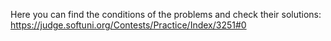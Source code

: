 Here you can find the conditions of the problems and check their solutions:
https://judge.softuni.org/Contests/Practice/Index/3251#0
